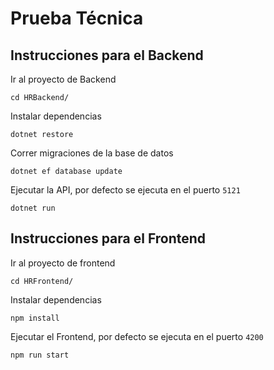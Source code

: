# Prueba Técnica

## Instrucciones para el Backend

Ir al proyecto de Backend
```
cd HRBackend/
```

Instalar dependencias
```
dotnet restore
```

Correr migraciones de la base de datos
```
dotnet ef database update
```

Ejecutar la API, por defecto se ejecuta en el puerto ``5121``
```
dotnet run
```

## Instrucciones para el Frontend

Ir al proyecto de frontend
```
cd HRFrontend/
```

Instalar dependencias
```
npm install
```

Ejecutar el Frontend, por defecto se ejecuta en el puerto ``4200``
```
npm run start
```
